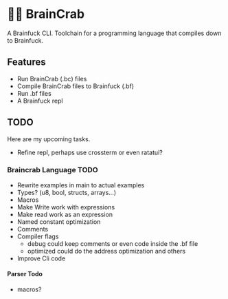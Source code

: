 # 🧠🦀 BrainCrab
A Brainfuck CLI. Toolchain for a programming language that compiles down to Brainfuck.

## Features
- Run BrainCrab (.bc) files
- Compile BrainCrab files to Brainfuck (.bf)
- Run .bf files
- A Brainfuck repl

## TODO
Here are my upcoming tasks.
- Refine repl, perhaps use crossterm or even ratatui?

### Braincrab Language TODO
- Rewrite examples in main to actual examples
- Types? (u8, bool, structs, arrays...)
- Macros
- Make Write work with expressions
- Make read work as an expression
- Named constant optimization
- Comments
- Compiler flags
  - debug could keep comments or even code inside the .bf file
  - optimized could do the address optimization and others
- Improve Cli code

#### Parser Todo
- macros?